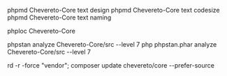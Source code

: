 phpmd Chevereto-Core text design
phpmd Chevereto-Core text codesize
phpmd Chevereto-Core text naming

phploc Chevereto-Core

phpstan analyze Chevereto-Core/src --level 7
php phpstan.phar analyze Chevereto-Core/src --level 7

rd -r -force "vendor"; composer update chevereto/core --prefer-source
